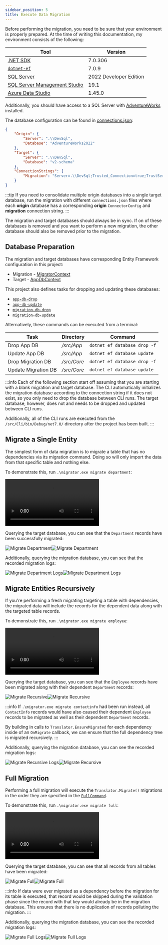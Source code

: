 ```yaml
---
sidebar_position: 5
title: Execute Data Migration
---
```


Before performing the migration, you need to be sure that your environment is properly prepared. At the time of writing this documentation, my environment consists of the following:

Tool | Version
-----|--------
[.NET SDK](https://dotnet.microsoft.com/en-us/download/dotnet/7.0) | 7.0.306
[`dotnet-ef`](https://learn.microsoft.com/en-us/ef/core/cli/dotnet) | 7.0.9
[SQL Server](https://www.microsoft.com/en-us/sql-server/sql-server-downloads) | 2022 Developer Edition
[SQL Server Management Studio](https://learn.microsoft.com/en-us/sql/ssms/download-sql-server-management-studio-ssms?view=sql-server-ver16) | 19.1
[Azure Data Studio](https://learn.microsoft.com/en-us/sql/azure-data-studio/download-azure-data-studio?view=sql-server-ver16&tabs=redhat-install%2Credhat-uninstall) | 1.45.0


Additionally, you should have access to a SQL Server with [AdventureWorks](https://learn.microsoft.com/en-us/sql/samples/adventureworks-install-configure?view=sql-server-ver16&tabs=ssms) installed.

The database configuration can be found in [connections.json](https://github.com/JaimeStill/sql-migrator/blob/main/src/Cli/connections.json):

```json title="connections.json"
{
    "Origin": {
        "Server": ".\\DevSql",
        "Database": "AdventureWorks2022"
    },
    "Target": {
        "Server": ".\\DevSql",
        "Database": "v2-schema"
    },
    "ConnectionStrings": {
        "Migration": "Server=.\\DevSql;Trusted_Connection=true;TrustServerCertificate=true;Database=v2-migration"        
    }
}
```

:::tip
If you need to consolidate multiple origin databases into a single target database, run the migration with different `connections.json` files where each **origin** database has a corresponding  **origin** `ConnectorConfig` and **migration** connection string.
:::

The migration and target databases should always be in sync. If on of these databases is removed and you want to perform a new migration, the other database should also be removed prior to the migration.

## Database Preparation

The migration and target databases have corresponding Entity Framework configuration in this project:

* Migration - [MigratorContext](https://github.com/JaimeStill/sql-migrator/blob/main/src/Core/Data/MigratorContext.cs)
* Target - [AppDbContext](https://github.com/JaimeStill/sql-migrator/blob/main/src/App/Data/AppDbContext.cs)

This project also defines tasks for dropping and updating these databases:

* [`app-db-drop`](https://github.com/JaimeStill/sql-migrator/blob/main/.vscode/tasks.json#L5)
* [`app-db-update`](https://github.com/JaimeStill/sql-migrator/blob/main/.vscode/tasks.json#L19)
* [`migration-db-drop`](https://github.com/JaimeStill/sql-migrator/blob/main/.vscode/tasks.json#L40)
* [`migration-db-update`](https://github.com/JaimeStill/sql-migrator/blob/main/.vscode/tasks.json#L54)

Alternatively, these commands can be executed from a terminal:

Task | Directory | Command
-----|-----------|--------
Drop App DB | */src/App* | `dotnet ef database drop -f`
Update App DB | */src/App* | `dotnet ef database update`
Drop Migration DB | */src/Core* | `dotnet ef database drop -f`
Update Migration DB | */src/Core* | `dotnet ef database update`

:::info
Each of the following section start off assuming that you are starting with a blank migration and target database. The CLI automatically initializes the migration database according to the connection string if it does not exist, so you only need to drop the database between CLI runs. The target database, however, does not and needs to be dropped and updated between CLI runs.

Additionally, all of the CLI runs are executed from the `/src/Cli/bin/Debug/net7.0/` directory after the project has been built.
:::

## Migrate a Single Entity

The simplest form of data migration is to migrate a table that has no dependencies via its migration command. Doing so will only import the data from that specific table and nothing else.

To demonstrate this, run `.\migrator.exe migrate department`:

<video controls>
    <source src="https://github.com/JaimeStill/sql-migrator/assets/14102723/a2b59173-53fb-443c-bfd2-51583ea776e0" />
</video>

Querying the target database, you can see that the `Department` records have been successfully migrated:

![Migrate Department](/img/light/migrate-department.png#gh-light-mode-only)![Migrate Department](/img/dark/migrate-department.png#gh-dark-mode-only)

Additionally, querying the migration database, you can see that the recorded migration logs:

![Migrate Department Logs](/img/light/migrate-department-logs.png#gh-light-mode-only)![Migrate Department Logs](/img/dark/migrate-department-logs.png#gh-dark-mode-only)

## Migrate Entities Recursively

If you're performing a fresh migrating targeting a table with dependencies, the migrated data will include the records for the dependent data along with the targeted table records.

To demonstrate this, run `.\migrator.exe migrate employee`:

<video controls>
    <source src="https://github.com/JaimeStill/sql-migrator/assets/14102723/86c6b462-fb0b-4645-a5ef-5ac0561e4ba9" />
</video>

Querying the target database, you can see that the `Employee` records have been migrated along with their dependent `Department` records:

![Migrate Recursive](/img/light/migrate-recursive.png#gh-light-mode-only)![Migrate Recursive](/img/dark/migrate-recursive.png#gh-dark-mode-only)

:::info
If `.\migrator.exe migrate contactinfo` had been run instead, all `ContactInfo` records would have also caused their dependent `Employee` records to be migrated as well as their dependent `Department` records.

By building in calls to `Translator.EnsureMigrated` for each dependency inside of an `OnMigrate` callback, we can ensure that the full dependency tree is migrated recursively.
:::

Additionally, querying the migration database, you can see the recorded migration logs:

![Migrate Recursive Logs](/img/light/migrate-recursive-logs.png#gh-light-mode-only)![Migrate Recursive](/img/dark/migrate-recursive-logs.png#gh-dark-mode-only)

## Full Migration

Performing a full migration will execute the `Translator.Migrate()` migrations in the order they are specified in the [`FullCommand`](https://github.com/JaimeStill/sql-migrator/blob/main/src/Cli/Commands/Migrate/FullCommand.cs).

To demonstrate this, run `.\migrator.exe migrate full`:

<video controls>
    <source src="https://github.com/JaimeStill/sql-migrator/assets/14102723/cd75c6bc-885f-47c8-9b6e-3d83c027e8cd" />
</video>

Querying the target database, you can see that all records from all tables have been migrated:

![Migrate Full](/img/light/migrate-full.png#gh-light-mode-only)![Migrate Full](/img/dark/migrate-full.png#gh-dark-mode-only)

:::info
If data were ever migrated as a dependency before the migration for its table is executed, that record would be skipped during the validation phase since the record with that key would already be in the migration database. This ensures that there is no duplication of records polluting the migration.
:::

Additionally, querying the migration database, you can see the recorded migration logs:

![Migrate Full Logs](/img/light/migrate-full-logs.png#gh-light-mode-only)![Migrate Full Logs](/img/dark/migrate-full-logs.png#gh-dark-mode-only)
